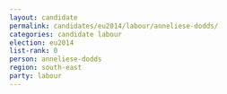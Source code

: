 ```yaml
---
layout: candidate
permalink: candidates/eu2014/labour/anneliese-dodds/
categories: candidate labour
election: eu2014
list-rank: 0
person: anneliese-dodds
region: south-east
party: labour
---
```

